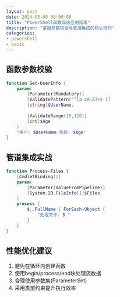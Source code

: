 ```yaml
---
layout: post
date: 2024-05-08 08:00:00
title: "PowerShell函数高级应用指南"
description: "掌握参数校验与管道集成的核心技巧"
categories:
- powershell
- basic
---
```


## 函数参数校验
```powershell
function Get-UserInfo {
    param(
        [Parameter(Mandatory)]
        [ValidatePattern('^[a-zA-Z]+$')]
        [string]$UserName,
        
        [ValidateRange(18,120)]
        [int]$Age
    )
    "用户: $UserName 年龄: $Age"
}
```

## 管道集成实战
```powershell
function Process-Files {
    [CmdletBinding()]
    param(
        [Parameter(ValueFromPipeline)]
        [System.IO.FileInfo[]]$Files
    )
    process {
        $_.FullName | ForEach-Object {
            "处理文件: $_"
        }
    }
}
```

## 性能优化建议
1. 避免在循环内创建函数
2. 使用begin/process/end块处理流数据
3. 合理使用参数集(ParameterSet)
4. 采用类型约束提升执行效率